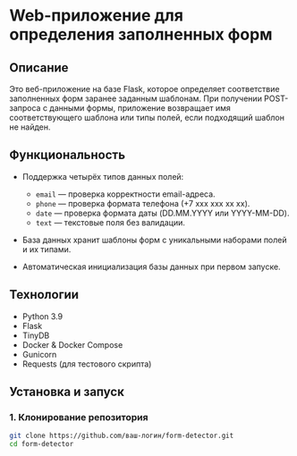 # Web-приложение для определения заполненных форм

## Описание

Это веб-приложение на базе Flask, которое определяет соответствие заполненных форм заранее заданным шаблонам. При получении POST-запроса с данными формы, приложение возвращает имя соответствующего шаблона или типы полей, если подходящий шаблон не найден.

## Функциональность

- Поддержка четырёх типов данных полей:
  - `email` — проверка корректности email-адреса.
  - `phone` — проверка формата телефона (+7 xxx xxx xx xx).
  - `date` — проверка формата даты (DD.MM.YYYY или YYYY-MM-DD).
  - `text` — текстовые поля без валидации.

- База данных хранит шаблоны форм с уникальными наборами полей и их типами.

- Автоматическая инициализация базы данных при первом запуске.

## Технологии

- Python 3.9
- Flask
- TinyDB
- Docker & Docker Compose
- Gunicorn
- Requests (для тестового скрипта)

## Установка и запуск

### 1. Клонирование репозитория

```bash
git clone https://github.com/ваш-логин/form-detector.git
cd form-detector
